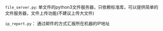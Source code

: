 `file_server.py`: 单文件的python3文件服务器，只依赖标准库，可以提供简单的文件服务器，文件上传功能(不建议上传大文件)


`ip_report.py`： 通过邮件的方式汇报所在机器的IP地址